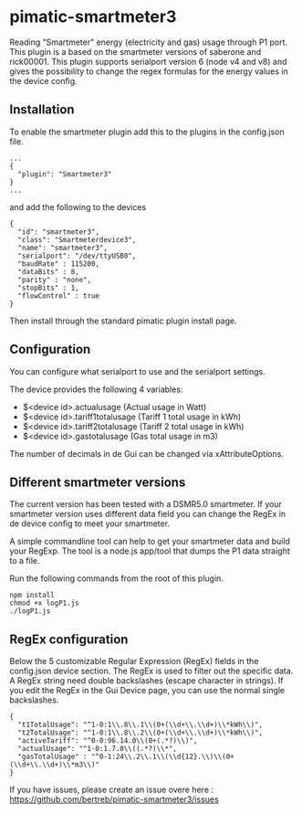 pimatic-smartmeter3
===================

Reading "Smartmeter" energy (electricity and gas) usage through P1 port.
This plugin is a based on the smartmeter versions of saberone and rick00001. 
This plugin supports serialport version 6 (node v4 and v8) and gives the possibility to change the regex formulas for the energy values in the device config. 

Installation
------------
To enable the smartmeter plugin add this to the plugins in the config.json file.

```
...
{
  "plugin": "Smartmeter3"
}
...
```

and add the following to the devices

```
{
  "id": "smartmeter3",
  "class": "Smartmeterdevice3",
  "name": "smartmeter3",
  "serialport": "/dev/ttyUSB0",
  "baudRate" : 115200,
  "dataBits" : 8,
  "parity" : "none",
  "stopBits" : 1,
  "flowControl" : true
}
```

Then install through the standard pimatic plugin install page.


Configuration
-------------
You can configure what serialport to use and the serialport settings.

The device provides the following 4 variables:
- $\<device id\>.actualusage (Actual usage in Watt)
- $\<device id\>.tariff1totalusage (Tariff 1 total usage in kWh) 
- $\<device id\>.tariff2totalusage (Tariff 2 total usage in kWh) 
- $\<device id>\.gastotalusage (Gas total usage in m3) 

The number of decimals in de Gui can be changed via xAttributeOptions.

Different smartmeter versions
---------------------------------------
The current version has been tested with a DSMR5.0 smartmeter.
If your smartmeter version uses different data field you can change the RegEx in de device config to meet your smartmeter.

A simple commandline tool can help to get your smartmeter data and build your RegExp. 
The tool is a node.js app/tool that dumps the P1 data straight to a file. 

Run the following commands from the root of this plugin.

```
npm install
chmod +x logP1.js
./logP1.js
```

RegEx configuration
---------------------------------------
Below the 5 customizable Regular Expression (RegEx) fields in the config.json device section. The RegEx is used to filter out the specific data. A RegEx string need double backslashes (escape character in strings). If you edit the RegEx in the Gui Device page, you can use the normal single backslashes.

```
{
  "t1TotalUsage": "^1-0:1\\.8\\.1\\(0+(\\d+\\.\\d+)\\*kWh\\)",
  "t2TotalUsage": "^1-0:1\\.8\\.2\\(0+(\\d+\\.\\d+)\\*kWh\\)",
  "activeTariff": "^0-0:96.14.0\\(0+(.*?)\\)",
  "actualUsage": "^1-0:1.7.0\\((.*?)\\*",
  "gasTotalUsage" : "^0-1:24\\.2\\.1\\(\\d{12}.\\)\\(0+(\\d+\\.\\d+)\\*m3\\)"
}
```
 
If you have issues, please create an issue overe here : https://github.com/bertreb/pimatic-smartmeter3/issues

